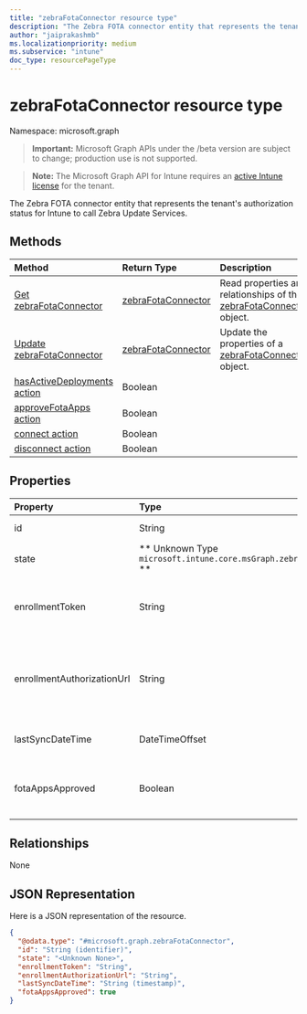 ```yaml
---
title: "zebraFotaConnector resource type"
description: "The Zebra FOTA connector entity that represents the tenant's authorization status for Intune to call Zebra Update Services."
author: "jaiprakashmb"
ms.localizationpriority: medium
ms.subservice: "intune"
doc_type: resourcePageType
---
```


# zebraFotaConnector resource type

Namespace: microsoft.graph

> **Important:** Microsoft Graph APIs under the /beta version are subject to change; production use is not supported.

> **Note:** The Microsoft Graph API for Intune requires an [active Intune license](https://go.microsoft.com/fwlink/?linkid=839381) for the tenant.

The Zebra FOTA connector entity that represents the tenant's authorization status for Intune to call Zebra Update Services.

## Methods
|Method|Return Type|Description|
|:---|:---|:---|
|[Get zebraFotaConnector](../api/intune-androidfotaservice-zebrafotaconnector-get.md)|[zebraFotaConnector](../resources/intune-androidfotaservice-zebrafotaconnector.md)|Read properties and relationships of the [zebraFotaConnector](../resources/intune-androidfotaservice-zebrafotaconnector.md) object.|
|[Update zebraFotaConnector](../api/intune-androidfotaservice-zebrafotaconnector-update.md)|[zebraFotaConnector](../resources/intune-androidfotaservice-zebrafotaconnector.md)|Update the properties of a [zebraFotaConnector](../resources/intune-androidfotaservice-zebrafotaconnector.md) object.|
|[hasActiveDeployments action](../api/intune-androidfotaservice-zebrafotaconnector-hasactivedeployments.md)|Boolean||
|[approveFotaApps action](../api/intune-androidfotaservice-zebrafotaconnector-approvefotaapps.md)|Boolean||
|[connect action](../api/intune-androidfotaservice-zebrafotaconnector-connect.md)|Boolean||
|[disconnect action](../api/intune-androidfotaservice-zebrafotaconnector-disconnect.md)|Boolean||

## Properties
|Property|Type|Description|
|:---|:---|:---|
|id|String|Id of ZebraFotaConnector.|
|state|** Unknown Type `microsoft.intune.core.msGraph.zebraFotaConnectorState` **|The Zebra connector state.|
|enrollmentToken|String|Tenant enrollment token from Zebra. The token is used to enroll Zebra devices in the FOTA Service via app config.|
|enrollmentAuthorizationUrl|String|Complete account enrollment authorization URL. This corresponds to verification_uri_complete in the Zebra API documentations.|
|lastSyncDateTime|DateTimeOffset|Date and time when the account was last synched with Zebra|
|fotaAppsApproved|Boolean|Flag indicating if required Firmware Over-the-Air (FOTA) Apps have been approved.|

## Relationships
None

## JSON Representation
Here is a JSON representation of the resource.
<!-- {
  "blockType": "resource",
  "keyProperty": "id",
  "@odata.type": "microsoft.graph.zebraFotaConnector"
}
-->
``` json
{
  "@odata.type": "#microsoft.graph.zebraFotaConnector",
  "id": "String (identifier)",
  "state": "<Unknown None>",
  "enrollmentToken": "String",
  "enrollmentAuthorizationUrl": "String",
  "lastSyncDateTime": "String (timestamp)",
  "fotaAppsApproved": true
}
```
